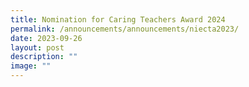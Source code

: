 ```yaml
---
title: Nomination for Caring Teachers Award 2024
permalink: /announcements/announcements/niecta2023/
date: 2023-09-26
layout: post
description: ""
image: ""
---
```

